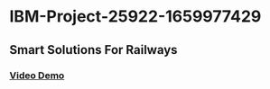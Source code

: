 # IBM-Project-25922-1659977429
## Smart Solutions For Railways

### [Video Demo](https://drive.google.com/file/d/1H61TnPKDRNZY9ZqhbOpXRbklRJNereyM/view?usp=sharing)